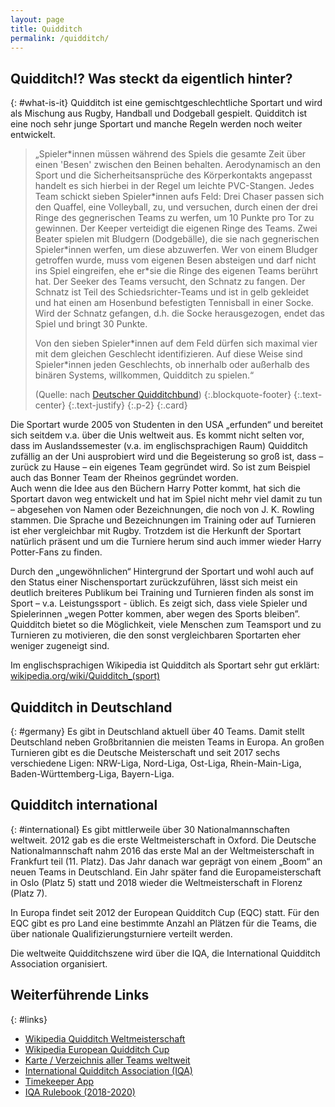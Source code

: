 ```yaml
---
layout: page
title: Quidditch
permalink: /quidditch/
---
```


## Quidditch!? Was steckt da eigentlich hinter?
{: #what-is-it}
Quidditch ist eine gemischtgeschlechtliche Sportart und wird als Mischung aus Rugby, Handball und Dodgeball gespielt. Quidditch ist eine noch sehr junge Sportart und manche Regeln werden noch weiter entwickelt.

> „Spieler\*innen müssen während des Spiels die gesamte Zeit über einen 'Besen' zwischen den Beinen behalten. Aerodynamisch an den Sport und die Sicherheitsansprüche des Körperkontakts angepasst handelt es sich hierbei in der Regel um leichte PVC-Stangen. Jedes Team schickt sieben Spieler\*innen aufs Feld: Drei Chaser passen sich den Quaffel, eine Volleyball, zu, und versuchen, durch einen der drei Ringe des gegnerischen Teams zu werfen, um 10 Punkte pro Tor zu gewinnen. Der Keeper verteidigt die eigenen Ringe des Teams. Zwei Beater spielen mit Bludgern (Dodgebälle), die sie nach gegnerischen Spieler\*innen werfen, um diese abzuwerfen. Wer von einem Bludger getroffen wurde, muss vom eigenen Besen absteigen und darf nicht ins Spiel eingreifen, ehe er\*sie die Ringe des eigenen Teams berührt hat. Der Seeker des Teams versucht, den Schnatz zu fangen. Der Schnatz ist Teil des Schiedsrichter-Teams und ist in gelb gekleidet und hat einen am Hosenbund befestigten Tennisball in einer Socke. Wird der Schnatz gefangen, d.h. die Socke herausgezogen, endet das Spiel und bringt 30 Punkte.
> 
> Von den sieben Spieler\*innen auf dem Feld dürfen sich maximal vier mit dem gleichen Geschlecht identifizieren. Auf diese Weise sind Spieler\*innen jeden Geschlechts, ob innerhalb oder außerhalb des binären Systems, willkommen, Quidditch zu spielen.“
> 
> (Quelle: nach [Deutscher Quidditchbund](http://www.deutscherquidditchbund.de/index.php/de/quidditch/uebersicht))
> {:.blockquote-footer}
> {:.text-center}
{:.text-justify}
{:.p-2}
{:.card}

Die Sportart wurde 2005 von Studenten in den USA „erfunden“ und bereitet sich seitdem v.a. über die Unis weltweit aus. Es kommt nicht selten vor, dass im Auslandssemester (v.a. im englischsprachigen Raum) Quidditch zufällig an der Uni ausprobiert wird und die Begeisterung so groß ist, dass – zurück zu Hause – ein eigenes Team gegründet wird. So ist zum Beispiel auch das Bonner Team der Rheinos gegründet worden.  
Auch wenn die Idee aus den Büchern Harry Potter kommt, hat sich die Sportart davon weg entwickelt und hat im Spiel nicht mehr viel damit zu tun – abgesehen von Namen oder Bezeichnungen, die noch von J. K. Rowling stammen. Die Sprache und Bezeichnungen im Training oder auf Turnieren ist eher vergleichbar mit Rugby. Trotzdem ist die Herkunft der Sportart natürlich präsent und um die Turniere herum sind auch immer wieder Harry Potter-Fans zu finden.

Durch den „ungewöhnlichen“ Hintergrund der Sportart und wohl auch auf den Status einer Nischensportart zurückzuführen, lässt sich meist ein deutlich breiteres Publikum bei Training und Turnieren finden als sonst im Sport – v.a. Leistungssport - üblich. Es zeigt sich, dass viele Spieler und Spielerinnen „wegen Potter kommen, aber wegen des Sports bleiben”. Quidditch bietet so die Möglichkeit, viele Menschen zum Teamsport und zu Turnieren zu motivieren, die den sonst vergleichbaren Sportarten eher weniger zugeneigt sind.
 
Im englischsprachigen Wikipedia ist Quidditch als Sportart sehr gut erklärt: [wikipedia.org/wiki/Quidditch_(sport)](https://en.wikipedia.org/wiki/Quidditch_(sport))

## Quidditch in Deutschland
{: #germany}
Es gibt in Deutschland aktuell über 40 Teams. Damit stellt Deutschland neben Großbritannien die meisten Teams in Europa. An großen Turnieren gibt es die Deutsche Meisterschaft und seit 2017 sechs verschiedene Ligen: NRW-Liga, Nord-Liga, Ost-Liga, Rhein-Main-Liga, Baden-Württemberg-Liga, Bayern-Liga.

## Quidditch international
{: #international}
Es gibt mittlerweile über 30 Nationalmannschaften weltweit. 2012 gab es die erste Weltmeisterschaft in Oxford. Die Deutsche Nationalmannschaft nahm 2016 das erste Mal an der Weltmeisterschaft in Frankfurt teil (11. Platz). Das Jahr danach war geprägt von einem „Boom“ an neuen Teams in Deutschland. Ein Jahr später fand die Europameisterschaft in Oslo (Platz 5) statt und 2018 wieder die Weltmeisterschaft in Florenz (Platz 7).

In Europa findet seit 2012 der European Quidditch Cup (EQC) statt. Für den EQC gibt es pro Land eine bestimmte Anzahl an Plätzen für die Teams, die über nationale Qualifizierungsturniere verteilt werden.

Die weltweite Quidditchszene wird über die IQA, die International Quidditch Association organisiert.

## Weiterführende Links
{: #links}
* [Wikipedia Quidditch Weltmeisterschaft](https://de.wikipedia.org/wiki/Quidditch-Weltmeisterschaft)
* [Wikipedia European Quidditch Cup](https://en.wikipedia.org/wiki/European_Quidditch_Cup)
* [Karte / Verzeichnis aller Teams weltweit](http://www.quiddkids.com/)   
* [International Quidditch Association (IQA)](http://www.iqasport.com/)
* [Timekeeper App](http://de.download.cnet.com/Quidditch-Timekeeper/3000-2136_4-77527238.html)
* [IQA Rulebook (2018-2020)](http://iqasport.com/images/IQA-Rulebook-2018-2020---back-up_v2.1_Meters.pdf)
